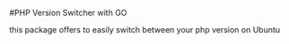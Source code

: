 #PHP Version Switcher with GO

this package offers to easily switch between your php version on Ubuntu


